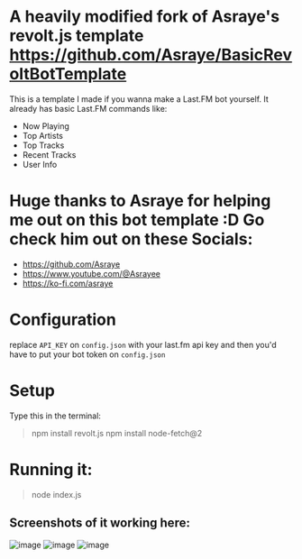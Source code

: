# A heavily modified fork of Asraye's revolt.js template https://github.com/Asraye/BasicRevoltBotTemplate

This is a template I made if you wanna make a Last.FM bot yourself. It already has basic Last.FM commands like:
- Now Playing
- Top Artists
- Top Tracks
- Recent Tracks
- User Info

# Huge thanks to Asraye for helping me out on this bot template :D Go check him out on these Socials:
- https://github.com/Asraye
- https://www.youtube.com/@Asrayee
- https://ko-fi.com/asraye

# Configuration

replace `API_KEY` on `config.json` with your last.fm api key
and then you'd have to put your bot token on `config.json`

# Setup
Type this in the terminal:
> npm install revolt.js
> npm install node-fetch@2

# Running it:
>node index.js

## Screenshots of it working here:

![image](https://github.com/user-attachments/assets/2b099c24-8a77-4d03-aba3-84d9e0a5798a)
![image](https://github.com/user-attachments/assets/bba3b01a-1dc6-492e-bd4a-7dc393073e1c)
![image](https://github.com/user-attachments/assets/e4ec0374-7eac-4a00-ab93-a2f5fd4bc531)
